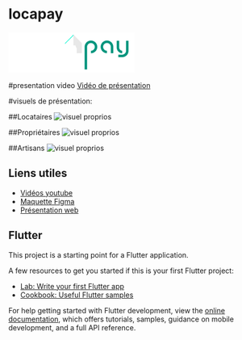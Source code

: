 # locapay
![logo locapay](assets/images/logo.png)


#presentation video
[Vidéo de présentation](https://drive.google.com/file/d/1O6OCEaDCW0gl-PMP4qe55KrziK1ddYRB/view?usp=drive_link)


#visuels de présentation:

##Locataires
![visuel proprios](0-visuels-présentation/Locataires.jpg)

##Propriétaires
![visuel proprios](0-visuels-présentation/Proprios.jpg)

##Artisans
![visuel proprios](0-visuels-présentation/Artisans.jpg)












## Liens utiles



- [Vidéos youtube](https://youtu.be/FvUZMTSa3Xo)
- [Maquette Figma](https://www.figma.com/file/3gHRzdbkQ7MMayEaxPPyiP/LocaPay?type=design&node-id=0%3A1&mode=design&t=EtT0pez9xu4CswOe-1)
- [Présentation web](https://webcreation-dev.github.io/LOCAPAY_APP)




## Flutter

This project is a starting point for a Flutter application.

A few resources to get you started if this is your first Flutter project:

- [Lab: Write your first Flutter app](https://docs.flutter.dev/get-started/codelab)
- [Cookbook: Useful Flutter samples](https://docs.flutter.dev/cookbook)

For help getting started with Flutter development, view the
[online documentation](https://docs.flutter.dev/), which offers tutorials,
samples, guidance on mobile development, and a full API reference.
